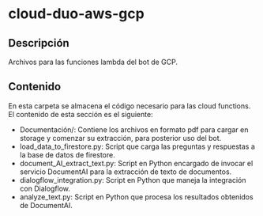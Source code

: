 # cloud-duo-aws-gcp

## Descripción
Archivos para las funciones lambda del bot de GCP.

## Contenido
En esta carpeta se almacena el código necesario para las cloud functions.  El contenido de esta sección es el siguiente:
* Documentación/: Contiene los archivos en formato pdf para cargar en storage y comenzar su extracción, para posterior uso del bot.
* load_data_to_firestore.py: Script que carga las preguntas y respuestas a la base de datos de firestore.
* document_AI_extract_text.py: Script en Python encargado de invocar el servicio DocumentAI para la extracción de texto de documentos.
* dialogflow_integration.py: Script en Python que maneja la integración con Dialogflow.
* analyze_text.py: Script en Python que procesa los resultados obtenidos de DocumentAI. 
